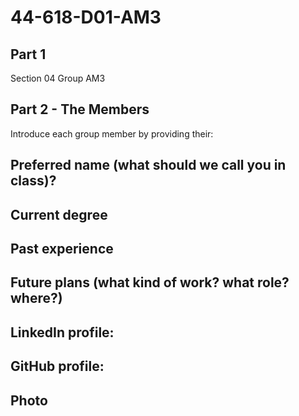 # 44-618-D01-AM3

## Part 1

Section 04
Group AM3

## Part 2 - The Members
Introduce each group member by providing their:

## Preferred name (what should we call you in class)?


## Current degree


##  Past experience


## Future plans (what kind of work? what role? where?)


## LinkedIn profile:


## GitHub profile:


## Photo
